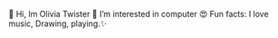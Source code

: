 🤗 Hi, Im Olivia Twister
🤩 I’m interested in computer
😍 Fun facts: I love music,
                      Drawing,
                      playing.✨
